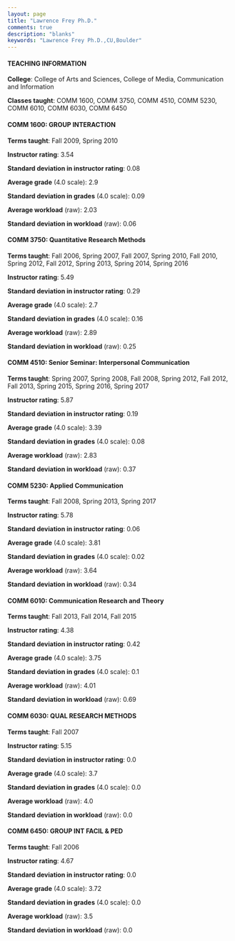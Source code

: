 ```yaml
---
layout: page
title: "Lawrence Frey Ph.D." 
comments: true
description: "blanks"
keywords: "Lawrence Frey Ph.D.,CU,Boulder"
---
```

<head>
<script src="https://ajax.googleapis.com/ajax/libs/jquery/2.1.3/jquery.min.js"></script>
<script src="https://dl.dropboxusercontent.com/s/pc42nxpaw1ea4o9/highcharts.js?dl=0"></script>
<!-- <script src="../assets/js/highcharts.js"></script> -->
<style type="text/css">@font-face {
	font-family: "Bebas Neue";
	src: url(https://www.filehosting.org/file/details/544349/BebasNeue Regular.otf) format("opentype");
	}
	h1.Bebas { 
		font-family: "Bebas Neue", Verdana, Tahoma;
	}
</style>
</head>
	   
#### TEACHING INFORMATION

**College**: College of Arts and Sciences, College of Media, Communication and Information

**Classes taught**: COMM 1600, COMM 3750, COMM 4510, COMM 5230, COMM 6010, COMM 6030, COMM 6450

#### COMM 1600: GROUP INTERACTION

**Terms taught**: Fall 2009, Spring 2010

**Instructor rating**: 3.54

**Standard deviation in instructor rating**: 0.08

**Average grade** (4.0 scale): 2.9

**Standard deviation in grades** (4.0 scale): 0.09

**Average workload** (raw): 2.03

**Standard deviation in workload** (raw): 0.06

#### COMM 3750: Quantitative Research Methods

**Terms taught**: Fall 2006, Spring 2007, Fall 2007, Spring 2010, Fall 2010, Spring 2012, Fall 2012, Spring 2013, Spring 2014, Spring 2016

**Instructor rating**: 5.49

**Standard deviation in instructor rating**: 0.29

**Average grade** (4.0 scale): 2.7

**Standard deviation in grades** (4.0 scale): 0.16

**Average workload** (raw): 2.89

**Standard deviation in workload** (raw): 0.25

#### COMM 4510: Senior Seminar: Interpersonal Communication

**Terms taught**: Spring 2007, Spring 2008, Fall 2008, Spring 2012, Fall 2012, Fall 2013, Spring 2015, Spring 2016, Spring 2017

**Instructor rating**: 5.87

**Standard deviation in instructor rating**: 0.19

**Average grade** (4.0 scale): 3.39

**Standard deviation in grades** (4.0 scale): 0.08

**Average workload** (raw): 2.83

**Standard deviation in workload** (raw): 0.37

#### COMM 5230: Applied Communication

**Terms taught**: Fall 2008, Spring 2013, Spring 2017

**Instructor rating**: 5.78

**Standard deviation in instructor rating**: 0.06

**Average grade** (4.0 scale): 3.81

**Standard deviation in grades** (4.0 scale): 0.02

**Average workload** (raw): 3.64

**Standard deviation in workload** (raw): 0.34

#### COMM 6010: Communication Research and Theory

**Terms taught**: Fall 2013, Fall 2014, Fall 2015

**Instructor rating**: 4.38

**Standard deviation in instructor rating**: 0.42

**Average grade** (4.0 scale): 3.75

**Standard deviation in grades** (4.0 scale): 0.1

**Average workload** (raw): 4.01

**Standard deviation in workload** (raw): 0.69

#### COMM 6030: QUAL RESEARCH METHODS

**Terms taught**: Fall 2007

**Instructor rating**: 5.15

**Standard deviation in instructor rating**: 0.0

**Average grade** (4.0 scale): 3.7

**Standard deviation in grades** (4.0 scale): 0.0

**Average workload** (raw): 4.0

**Standard deviation in workload** (raw): 0.0

#### COMM 6450: GROUP INT FACIL & PED

**Terms taught**: Fall 2006

**Instructor rating**: 4.67

**Standard deviation in instructor rating**: 0.0

**Average grade** (4.0 scale): 3.72

**Standard deviation in grades** (4.0 scale): 0.0

**Average workload** (raw): 3.5

**Standard deviation in workload** (raw): 0.0

